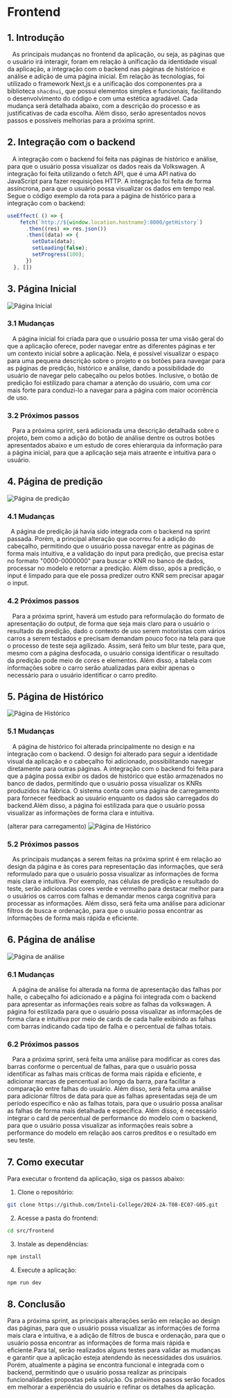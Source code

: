 # Frontend

## 1. Introdução
&nbsp;&nbsp; As principais mudanças no frontend da aplicação, ou seja, as páginas que o usuário irá interagir, foram em relação à unificação da identidade visual da aplicação, a integração com o backend nas páginas de histórico e análise e adição de uma página inicial. Em relação às tecnologias, foi utilizado o framework Next,js e a unificação dos componentes pra a biblioteca `shacdnui`, que possui elementos simples e funcionais, facilitando o desenvolvimento do código e com uma estética agradável. Cada mudança será detalhada abaixo, com a descrição do processo e as justificativas de cada escolha. Além disso, serão apresentados novos passos e possíveis melhorias para a próxima sprint.

## 2. Integração com o backend

&nbsp;&nbsp; A integração com o backend foi feita nas páginas de histórico e análise, para que o usuário possa visualizar os dados reais da Volkswagen. A integração foi feita utilizando o fetch API, que é uma API nativa do JavaScript para fazer requisições HTTP. A integração foi feita de forma assíncrona, para que o usuário possa visualizar os dados em tempo real. Segue o código exemplo da rota para a página de histórico para a integração com o backend:

```javascript
useEffect( () => {
    fetch(`http://${window.location.hostname}:8000/getHistory`)
      .then((res) => res.json())
      .then((data) => {
        setData(data);
        setLoading(false);
        setProgress(100);
      })
  }, [])
```

## 3. Página Inicial

![Página Inicial](../../../../static/img/sprint-3/tela-home.png)

### 3.1 Mudanças

&nbsp;&nbsp; A página inicial foi criada para que o usuário possa ter uma visão geral do que a aplicação oferece, poder navegar entre as diferentes páginas e ter um contexto inicial sobre a aplicação. Nela, é possível visualizar o espaço para uma pequena descrição sobre o projeto e os botões para navegar para as páginas de predição, histórico e análise, dando a possibilidade do usuário de navegar pelo cabeçalho ou pelos botões. Inclusive, o botão de predição foi estilizado para chamar a atenção do usuário, com uma cor mais forte para conduzi-lo a navegar para a página com maior ocorrência de uso.

### 3.2 Próximos passos 

&nbsp;&nbsp; Para a próxima sprint, será adicionada uma descrição detalhada sobre o projeto, bem como a adição do botão de análise dentre os outros botões apresentados abaixo e um estudo de cores ehierarquia da informação para a página inicial, para que a aplicação seja mais atraente e intuitiva para o usuário.


## 4. Página de predição

![Página de predição](../../../../static/img/sprint-3/tela-predicao.png)

### 4.1 Mudanças

&nbsp;&nbsp;A página de predição já havia sido integrada com o backend na sprint passada. Porém, a principal alteração que ocorreu foi a adição do cabeçalho, permitindo que o usuário possa navegar entre as páginas de forma mais intuitiva, e a validação do input para predição, que precisa estar no formato "0000-0000000" para buscar o KNR no banco de dados, processar no modelo e retornar a predição. Além disso, após a predição, o input é limpado para que ele possa predizer outro KNR sem precisar apagar o input.

### 4.2 Próximos passos

&nbsp;&nbsp; Para a próxima sprint, haverá um estudo para reformulação do formato de apresentação do output, de forma que seja mais claro para o usuário o resultado da predição, dado o contexto de uso serem motoristas com vários carros a serem testados e precisam demandam pouco foco na tela para que o processo de teste seja agilizado. Assim, será feito um blur teste, para que, mesmo com a página desfocada, o usuário consiga identificar o resultado da predição pode meio de cores e elementos. Além disso, a tabela com informações sobre o carro serão atualizadas para exibir apenas o necessário para o usuário identificar o carro predito.


## 5. Página de Histórico

![Página de Histórico](../../../../static/img/sprint-3/tela-historico.png)

### 5.1 Mudanças

&nbsp;&nbsp; A página de histórico foi alterada principalmente no design e na integração com o backend. O design foi alterado para seguir a identidade visual da aplicação e o cabeçalho foi adicionado, possibilitando navegar diretamente para outras páginas. A integração com o backend foi feita para que a página possa exibir os dados de histórico que estão armazenados no banco de dados, permitindo que o usuário possa visualizar os KNRs produzidos na fábrica. O sistema conta com uma página de carregamento para fornecer feedback ao usuário enquanto os dados são carregados do backend.Além disso, a página foi estilizada para que o usuário possa visualizar as informações de forma clara e intuitiva.

(alterar para carregamento)
![Página de Histórico](../../../../static/img/sprint-3/tela-historico.png)

### 5.2 Próximos passos

&nbsp;&nbsp; As principais mudanças a serem feitas na próxima sprint é em relação ao design da página e às cores para representação das informações, que será reformulado para que o usuário possa visualizar as informações de forma mais clara e intuitiva. Por exemplo, nas células de predição e resultado do teste, serão adicionadas cores verde e vermelho para destacar melhor para o usuários os carros com falhas e demandar menos carga cognitiva para processar as informações. Além disso, será feita uma análise para adicionar filtros de busca e ordenação, para que o usuário possa encontrar as informações de forma mais rápida e eficiente. 


## 6. Página de análise

![Página de análise](../../../../static/img/sprint-3/tela-analise.png)

### 6.1 Mudanças

&nbsp;&nbsp; A página de análise foi alterada na forma de apresentação das falhas por halle, o cabeçalho foi adicionado e a página foi integrada com o backend para apresentar as informações reais sobre as falhas da volkswagen. A página foi estilizada para que o usuário possa visualizar as informações de forma clara e intuitiva por meio de cards de cada halle exibindo as falhas com barras indicando cada tipo de falha e o percentual de falhas totais.

### 6.2 Próximos passos

&nbsp;&nbsp; Para a próxima sprint, será feita uma análise para modificar as cores das barras conforme o percentual de falhas, para que o usuário possa identificar as falhas mais críticas de forma mais rápida e eficiente, e adicionar marcas de pencentual ao longo da barra, para facilitar a comparação entre falhas do usuário. Além disso, será feita uma análise para adicionar filtros de data para que as falhas apresentadas seja de um período específico e não as falhas totais, para que o usuário possa analisar as falhas de forma mais detalhada e específica. Além disso, é necessário integrar o card de percentual de performance do modelo com o backend, para que o usuário possa visualizar as informações reais sobre a performance do modelo em relação aos carros preditos e o resultado em seu teste.


## 7. Como executar

Para executar o frontend da aplicação, siga os passos abaixo:

1. Clone o repositório:

```bash  
git clone https://github.com/Inteli-College/2024-2A-T08-EC07-G05.git
```

2. Acesse a pasta do frontend:

```bash
cd src/frontend
```

3. Instale as dependências:

```bash
npm install
```

4. Execute a aplicação:

```bash
npm run dev
```

## 8. Conclusão

Para a próxima sprint, as principais alterações serão em relação ao design das páginas, para que o usuário possa visualizar as informações de forma mais clara e intuitiva, e a adição de filtros de busca e ordenação, para que o usuário possa encontrar as informações de forma mais rápida e eficiente.Para tal, serão realizados alguns testes para validar as mudanças e garantir que a aplicação esteja atendendo às necessidades dos usuários. Porém, atualmente a página se encontra funcional e integrada com o backend, permitindo que o usuário possa realizar as principais funcionalidades propostas pela solução. Os próximos passos serão focados em melhorar a experiência do usuário e refinar os detalhes da aplicação.